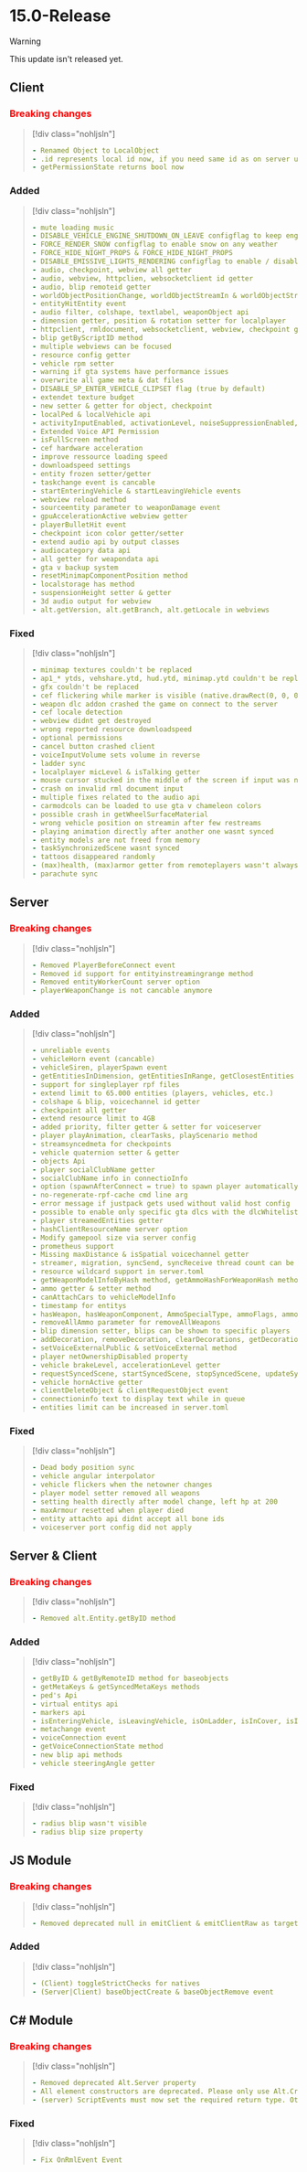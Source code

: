 # 15.0-Release

> [!WARNING]
> This update isn't released yet.

## Client

### <span style="color: red;">Breaking changes</span>

> [!div class="nohljsln"]
> ```yaml
> - Renamed Object to LocalObject
> - .id represents local id now, if you need same id as on server use .remoteId
> - getPermissionState returns bool now
> ```

### Added

> [!div class="nohljsln"]
> ```yaml
> - mute loading music
> - DISABLE_VEHICLE_ENGINE_SHUTDOWN_ON_LEAVE configflag to keep engines on when leaving a vehicle
> - FORCE_RENDER_SNOW configflag to enable snow on any weather
> - FORCE_HIDE_NIGHT_PROPS & FORCE_HIDE_NIGHT_PROPS
> - DISABLE_EMISSIVE_LIGHTS_RENDERING configflag to enable / disable emissive lights
> - audio, checkpoint, webview all getter
> - audio, webview, httpclien, websocketclient id getter
> - audio, blip remoteid getter
> - worldObjectPositionChange, worldObjectStreamIn & worldObjectStreamOut event
> - entityHitEntity event
> - audio filter, colshape, textlabel, weaponObject api
> - dimension getter, position & rotation setter for localplayer
> - httpclient, rmldocument, websocketclient, webview, checkpoint getbyID method
> - blip getByScriptID method
> - multiple webviews can be focused
> - resource config getter
> - vehicle rpm setter
> - warning if gta systems have performance issues
> - overwrite all game meta & dat files
> - DISABLE_SP_ENTER_VEHICLE_CLIPSET flag (true by default)
> - extendet texture budget
> - new setter & getter for object, checkpoint
> - localPed & localVehicle api
> - activityInputEnabled, activationLevel, noiseSuppressionEnabled, toggleInput methods
> - Extended Voice API Permission
> - isFullScreen method
> - cef hardware acceleration
> - improve ressource loading speed
> - downloadspeed settings
> - entity frozen setter/getter
> - taskchange event is cancable
> - startEnteringVehicle & startLeavingVehicle events
> - webview reload method
> - sourceentity parameter to weaponDamage event
> - gpuAccelerationActive webview getter
> - playerBulletHit event
> - checkpoint icon color getter/setter
> - extend audio api by output classes
> - audiocategory data api
> - all getter for weapondata api
> - gta v backup system
> - resetMinimapComponentPosition method
> - localstorage has method
> - suspensionHeight setter & getter
> - 3d audio output for webview
> - alt.getVersion, alt.getBranch, alt.getLocale in webviews
> ```

### Fixed

> [!div class="nohljsln"]
> ```yaml
> - minimap textures couldn't be replaced
> - ap1_* ytds, vehshare.ytd, hud.ytd, minimap.ytd couldn't be replaced
> - gfx couldn't be replaced
> - cef flickering while marker is visible (native.drawRect(0, 0, 0, 0, 0, 0, 0, 0) workaround is no longer needed)
> - weapon dlc addon crashed the game on connect to the server
> - cef locale detection
> - webview didnt get destroyed
> - wrong reported resource downloadspeed
> - optional permissions
> - cancel button crashed client
> - voiceInputVolume sets volume in reverse
> - ladder sync
> - localplayer micLevel & isTalking getter
> - mouse cursor stucked in the middle of the screen if input was not set to raw
> - crash on invalid rml document input
> - multiple fixes related to the audio api
> - carmodcols can be loaded to use gta v chameleon colors
> - possible crash in getWheelSurfaceMaterial
> - wrong vehicle position on streamin after few restreams
> - playing animation directly after another one wasnt synced
> - entity models are not freed from memory
> - taskSynchronizedScene wasnt synced
> - tattoos disappeared randomly
> - (max)health, (max)armor getter from remoteplayers wasn't always correct
> - parachute sync
> ```

## Server

### <span style="color: red;">Breaking changes</span>

> [!div class="nohljsln"]
> ```yaml
> - Removed PlayerBeforeConnect event
> - Removed id support for entityinstreamingrange method
> - Removed entityWorkerCount server option
> - playerWeaponChange is not cancable anymore
> ```

### Added

> [!div class="nohljsln"]
> ```yaml
> - unreliable events
> - vehicleHorn event (cancable)
> - vehicleSiren, playerSpawn event
> - getEntitiesInDimension, getEntitiesInRange, getClosestEntities methods
> - support for singleplayer rpf files
> - extend limit to 65.000 entities (players, vehicles, etc.)
> - colshape & blip, voicechannel id getter
> - checkpoint all getter
> - extend resource limit to 4GB
> - added priority, filter getter & setter for voiceserver
> - player playAnimation, clearTasks, playScenario method
> - streamsyncedmeta for checkpoints
> - vehicle quaternion setter & getter
> - objects Api
> - player socialClubName getter
> - socialClubName info in connectioInfo
> - option (spawnAfterConnect = true) to spawn player automatically at position 0,0,71
> - no-regenerate-rpf-cache cmd line arg
> - error message if justpack gets used without valid host config
> - possible to enable only specific gta dlcs with the dlcWhitelist config option
> - player streamedEntities getter
> - hashClientResourceName server option
> - Modify gamepool size via server config
> - prometheus support
> - Missing maxDistance & isSpatial voicechannel getter
> - streamer, migration, syncSend, syncReceive thread count can be configured in server.toml
> - resource wildcard support in server.toml
> - getWeaponModelInfoByHash method, getAmmoHashForWeaponHash method & weaponmodels.bin file
> - ammo getter & setter method
> - canAttachCars to vehicleModelInfo
> - timestamp for entitys
> - hasWeapon, hasWeaponComponent, AmmoSpecialType, ammoFlags, ammoMax method for player
> - removeAllAmmo parameter for removeAllWeapons
> - blip dimension setter, blips can be shown to specific players
> - addDecoration, removeDecoration, clearDecorations, getDecorations method for player
> - setVoiceExternalPublic & setVoiceExternal method
> - player netOwnershipDisabled property
> - vehicle brakeLevel, accelerationLevel getter
> - requestSyncedScene, startSyncedScene, stopSyncedScene, updateSyncedScene events
> - vehicle hornActive getter
> - clientDeleteObject & clientRequestObject event
> - connectioninfo text to display text while in queue
> - entities limit can be increased in server.toml
> ```

### Fixed

> [!div class="nohljsln"]
> ```yaml
> - Dead body position sync
> - vehicle angular interpolator
> - vehicle flickers when the netowner changes
> - player model setter removed all weapons
> - setting health directly after model change, left hp at 200
> - maxArmour resetted when player died
> - entity attachto api didnt accept all bone ids
> - voiceserver port config did not apply
> ```

## Server & Client

### <span style="color: red;">Breaking changes</span>

> [!div class="nohljsln"]
> ```yaml
> - Removed alt.Entity.getByID method
> ```

### Added
> [!div class="nohljsln"]
> ```yaml
> - getByID & getByRemoteID method for baseobjects
> - getMetaKeys & getSyncedMetaKeys methods
> - ped's Api
> - virtual entitys api
> - markers api
> - isEnteringVehicle, isLeavingVehicle, isOnLadder, isInCover, isInMelee, isParachuting player getter
> - metachange event
> - voiceConnection event
> - getVoiceConnectionState method
> - new blip api methods
> - vehicle steeringAngle getter
> ```

### Fixed
> [!div class="nohljsln"]
> ```yaml
> - radius blip wasn't visible
> - radius blip size property
> ```

## JS Module

### <span style="color: red;">Breaking changes</span>

> [!div class="nohljsln"]
> ```yaml
> - Removed deprecated null in emitClient & emitClientRaw as target parameter
> ```

### Added
> [!div class="nohljsln"]
> ```yaml
> - (Client) toggleStrictChecks for natives
> - (Server|Client) baseObjectCreate & baseObjectRemove event
> ```


## C# Module

### <span style="color: red;">Breaking changes</span>

> [!div class="nohljsln"]
> ```yaml
> - Removed deprecated Alt.Server property
> - All element constructors are deprecated. Please only use Alt.Create* or AltAsync.Create* instead. In one of the next updates the constructors will be removed.
> - (server) ScriptEvents must now set the required return type. Otherwise a log will be output to the console and the event will not be registered
> ```

### Fixed

> [!div class="nohljsln"]
> ```yaml
> - Fix OnRmlEvent Event
> ```
